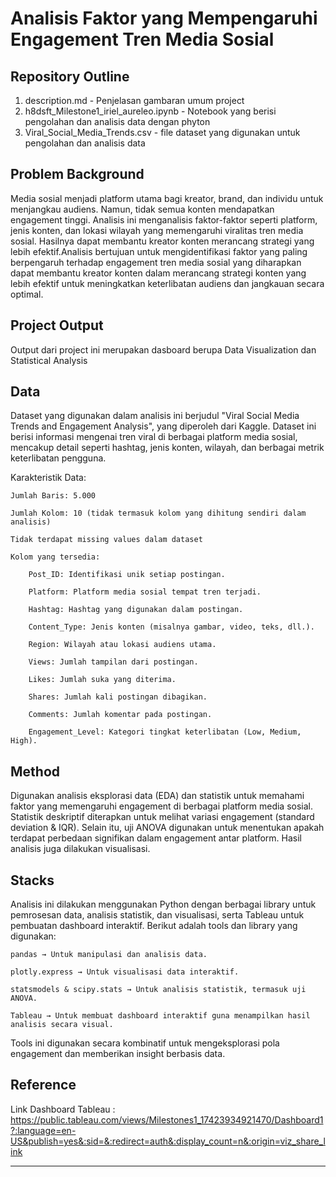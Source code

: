 # Analisis Faktor yang Mempengaruhi Engagement Tren Media Sosial

## Repository Outline
1. description.md - Penjelasan gambaran umum project
2. h8dsft_Milestone1_iriel_aureleo.ipynb - Notebook yang berisi pengolahan dan analisis data dengan phyton
3. Viral_Social_Media_Trends.csv - file dataset yang digunakan untuk pengolahan dan analisis data

## Problem Background
Media sosial menjadi platform utama bagi kreator, brand, dan individu untuk menjangkau audiens. Namun, tidak semua konten mendapatkan engagement tinggi. Analisis ini menganalisis faktor-faktor seperti platform, jenis konten, dan lokasi wilayah yang memengaruhi viralitas tren media sosial. Hasilnya dapat membantu kreator konten merancang strategi yang lebih efektif.Analisis bertujuan untuk mengidentifikasi faktor yang paling berpengaruh terhadap engagement tren media sosial yang diharapkan dapat membantu kreator konten dalam merancang strategi konten yang lebih efektif untuk meningkatkan keterlibatan audiens dan jangkauan secara optimal.

## Project Output
Output dari project ini merupakan dasboard berupa Data Visualization dan Statistical Analysis

## Data
Dataset yang digunakan dalam analisis ini berjudul "Viral Social Media Trends and Engagement Analysis", yang diperoleh dari Kaggle. Dataset ini berisi informasi mengenai tren viral di berbagai platform media sosial, mencakup detail seperti hashtag, jenis konten, wilayah, dan berbagai metrik keterlibatan pengguna.

Karakteristik Data:

    Jumlah Baris: 5.000

    Jumlah Kolom: 10 (tidak termasuk kolom yang dihitung sendiri dalam analisis)

    Tidak terdapat missing values dalam dataset

    Kolom yang tersedia:

        Post_ID: Identifikasi unik setiap postingan.

        Platform: Platform media sosial tempat tren terjadi.

        Hashtag: Hashtag yang digunakan dalam postingan.

        Content_Type: Jenis konten (misalnya gambar, video, teks, dll.).

        Region: Wilayah atau lokasi audiens utama.

        Views: Jumlah tampilan dari postingan.

        Likes: Jumlah suka yang diterima.

        Shares: Jumlah kali postingan dibagikan.

        Comments: Jumlah komentar pada postingan.

        Engagement_Level: Kategori tingkat keterlibatan (Low, Medium, High).


## Method
Digunakan analisis eksplorasi data (EDA) dan statistik untuk memahami faktor yang memengaruhi engagement di berbagai platform media sosial. Statistik deskriptif diterapkan untuk melihat variasi engagement (standard deviation & IQR). Selain itu, uji ANOVA digunakan untuk menentukan apakah terdapat perbedaan signifikan dalam engagement antar platform. Hasil analisis juga dilakukan visualisasi.

## Stacks
Analisis ini dilakukan menggunakan Python dengan berbagai library untuk pemrosesan data, analisis statistik, dan visualisasi, serta Tableau untuk pembuatan dashboard interaktif. Berikut adalah tools dan library yang digunakan:

    pandas → Untuk manipulasi dan analisis data.

    plotly.express → Untuk visualisasi data interaktif.

    statsmodels & scipy.stats → Untuk analisis statistik, termasuk uji ANOVA.

    Tableau → Untuk membuat dashboard interaktif guna menampilkan hasil analisis secara visual.

Tools ini digunakan secara kombinatif untuk mengeksplorasi pola engagement dan memberikan insight berbasis data.

## Reference
Link Dashboard Tableau : https://public.tableau.com/views/Milestones1_17423934921470/Dashboard1?:language=en-US&publish=yes&:sid=&:redirect=auth&:display_count=n&:origin=viz_share_link 

---
